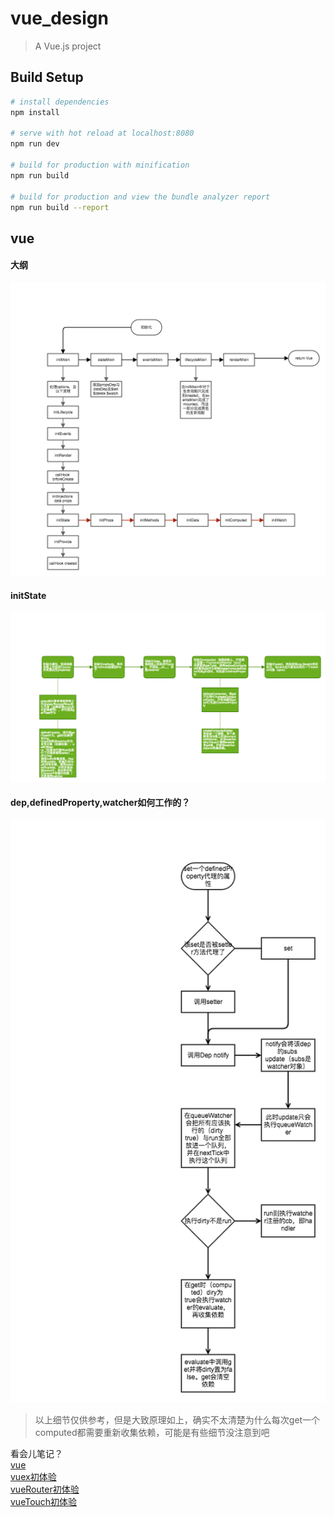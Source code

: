 # vue_design

> A Vue.js project

## Build Setup

``` bash
# install dependencies
npm install

# serve with hot reload at localhost:8080
npm run dev

# build for production with minification
npm run build

# build for production and view the bundle analyzer report
npm run build --report
```

## vue
#### 大纲
![](./file/vue.png)  
#### initState
![](./file/initState.png)  
#### dep,definedProperty,watcher如何工作的？
![](./file/set.png)  
> 以上细节仅供参考，但是大致原理如上，确实不太清楚为什么每次get一个computed都需要重新收集依赖，可能是有些细节没注意到吧

看会儿笔记？  
[vue](.vue.md)  
[vuex初体验](./vuex.md)  
[vueRouter初体验](./vuerouter.md)  
[vueTouch初体验](./vuetouch.md)
